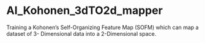 # AI_Kohonen_3dTO2d_mapper
Training a Kohonen’s Self-Organizing Feature Map (SOFM) which can map a dataset of 3- Dimensional data into a 2-Dimensional space.
